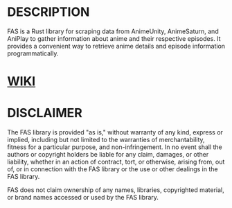 # DESCRIPTION

FAS is a Rust library for scraping data from AnimeUnity, AnimeSaturn, and AniPlay to gather information about anime and their respective episodes. It provides a convenient way to retrieve anime details and episode information programmatically.

# [WIKI](https://github.com/Enrico-Fabbri/FAS-RUST/blob/master/wiki/doc/fas/index.html)

# DISCLAIMER

The FAS library is provided "as is," without warranty of any kind, express or implied, including but not limited to the warranties of merchantability, fitness for a particular purpose, and non-infringement. In no event shall the authors or copyright holders be liable for any claim, damages, or other liability, whether in an action of contract, tort, or otherwise, arising from, out of, or in connection with the FAS library or the use or other dealings in the FAS library.

FAS does not claim ownership of any names, libraries, copyrighted material, or brand names accessed or used by the FAS library.
